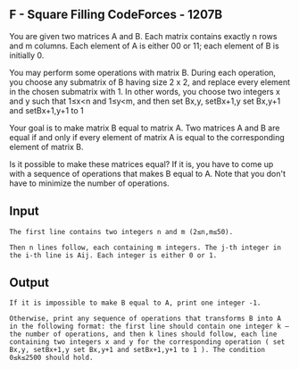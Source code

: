## F - Square Filling CodeForces - 1207B ##

You are given two matrices A and B. Each matrix contains exactly n rows and m columns. Each element of A is either 00 or 11; each element of B is initially 0.

You may perform some operations with matrix B. During each operation, you choose any submatrix of B having size 2 x 2, and replace every element in the chosen submatrix with 1. In other words, you choose two integers x and y such that 1≤x<n and 1≤y<m, and then set Bx,y, setBx+1,y set Bx,y+1 and setBx+1,y+1 to 1

Your goal is to make matrix B equal to matrix A. Two matrices A and B are equal if and only if every element of matrix A is equal to the corresponding element of matrix B.

Is it possible to make these matrices equal? If it is, you have to come up with a sequence of operations that makes B equal to A. Note that you don't have to minimize the number of operations.



## Input ##

    The first line contains two integers n and m (2≤n,m≤50).

    Then n lines follow, each containing m integers. The j-th integer in the i-th line is Aij. Each integer is either 0 or 1.



## Output ##

    If it is impossible to make B equal to A, print one integer -1.

    Otherwise, print any sequence of operations that transforms B into A in the following format: the first line should contain one integer k — the number of operations, and then k lines should follow, each line containing two integers x and y for the corresponding operation ( set Bx,y, setBx+1,y set Bx,y+1 and setBx+1,y+1 to 1 ). The condition 0≤k≤2500 should hold.



